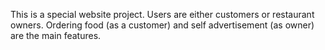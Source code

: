 This is a special website project.
Users are either customers or restaurant owners.
Ordering food (as a customer) and self advertisement (as owner) are the main features.
